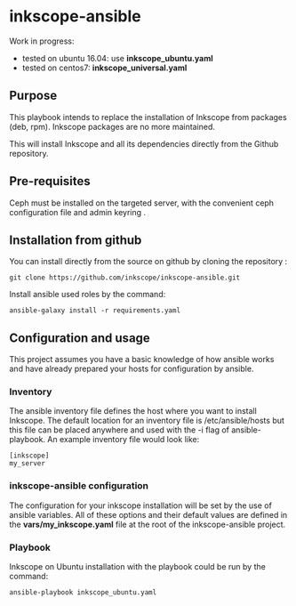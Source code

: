# inkscope-ansible


Work in progress:
- tested on ubuntu 16.04: use **inkscope_ubuntu.yaml**
- tested on centos7: **inkscope_universal.yaml**


## Purpose

This playbook intends to replace the  installation of Inkscope from packages (deb, rpm). Inkscope packages are no more maintained.

This will install Inkscope and all its dependencies directly from the Github repository.


## Pre-requisites

Ceph must be installed on the targeted server, with the convenient ceph configuration file and admin keyring .


## Installation from github

You can install directly from the source on github by cloning the repository :

    git clone https://github.com/inkscope/inkscope-ansible.git

Install ansible used roles by the command:

    ansible-galaxy install -r requirements.yaml


## Configuration and usage

This project assumes you have a basic knowledge of how ansible works and have already prepared your hosts for configuration by ansible.

### Inventory

The ansible inventory file defines the host where you want to install Inkscope. The default location for an inventory file is /etc/ansible/hosts but this file can be placed anywhere and used with the -i flag of ansible-playbook.
An example inventory file would look like:

    [inkscope]
    my_server

### inkscope-ansible configuration

The configuration for your inkscope installation will be set by the use of ansible variables.
All of these options and their default values are defined in the **vars/my_inkscope.yaml** file at the root of the inkscope-ansible project.

### Playbook

Inkscope on Ubuntu installation with the playbook could be run by the command:

    ansible-playbook inkscope_ubuntu.yaml


